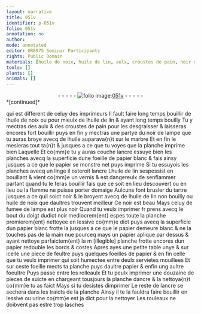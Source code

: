 ```yaml
---
layout: narrative
title: 051v
identifier: p-051v
folio: 051v
annotation: no
author:
mode: annotated
editor: GR8975 Seminar Participants
rights: Public Domain
materials: [huile de noix, huile de lin, aulx, croustes de pain, noir de lampe, huile, marbre, ancre, papier, tartre, fumee de lampe, noir, lessive, feultre, foeultre, urine]
tools: []
plants: []
animals: []
---
```


<div class="folio" align="center">- - - - - <a href="http://gallica.bnf.fr/ark:/12148/btv1b10500001g/f108.image" target="_blank"><img src="https://cu-mkp.github.io/2017-workshop-edition/assets/photo-icon.png" alt="folio image: " style="display:inline-block; margin-bottom:-3px;"/>051v</a> - - - - - </div>   
*[continued]*
  
qui est different de celuy des imprimeurs Il fault faire long temps bouillir de l<span class="m">huile de noix</span> ou pour mieulx de l<span class="m">huile de lin</span> & ayant long temps bouilly Tu y mectras des <span class="m">aulx</span> & des <span class="m">croustes de pain</span> pour les desgraisser & laisseras encores fort bouillir puys en fin y mectras une partye du <span class="m">noir de lampe</span> que tu auras broye avecq de l<span class="m">huile</span> auparava{n}t sur le <span class="m">marbre</span> Et en fin le mesleras tout ta{n}t & jusques a ce que tu voyes que la planche imprime bien Laquelle Et co{mm}e tu y auras couche l<span class="m">ancre</span> essuye bien les planches avecq la superficie dune foeille de <span class="m">papier</span> blanc & fais ainsy jusques a ce que le <span class="m">papier</span> se monstre net puys imprime Si tu essuyois les planches avecq un linge il osteroit l<span class="m">ancre</span> L<span class="m">huile de lin</span> sespessist en bouillant & vient co{mm}e un vernis & est dangereulx de senflammer partant quand tu le feras bouillir fais que ce soit en lieu descouvert ou en lieu ou la flamme ne puisse porter domaige Aulcuns font brusler du <span class="m">tartre</span> jusques a ce quil soict noir & le broyent avecq de l<span class="m">huile de lin</span> non bouilly ou <span class="m">huile de noix</span> que daultres trouvent meilleur Ce noir est beau Mays celuy de <span class="m">fumee de lampe</span> est plus noir Quand tu veulx imprimer fr prens avecq le bout du doigt dudict <span class="m">noir</span> mediocrem{ent} espes toute la planche premierem{ent} nettoyee en <span class="m">lessive</span> co{mm}e dict puys avecq la superficie dun <span class="m">papier</span> blanc frotte la jusques a ce que le <span class="m">papier</span> demeure blanc & ne la touches pas de la main nue pourceq mays un <span class="m">papier</span> aplique par dessus & ayant nettoye parfaictem{ent} la m [illegible] planche frotte encores dun <span class="m">papier</span> redouble les bords & costes Apres ayes une petite table unye & sur icelle une piece de <span class="m">feultre</span> puys quelques foeilles de <span class="m">papier</span> & en fin celle que tu veulx imprimer qui soit humectee entre deulx servietes mouillees Et sur ceste foeille mects ta planche puys daultre <span class="m">papier</span> & enfin ung aultre <span class="m">foeultre</span> Puys passe entre les rolleaulx Et tu peulx imprimer une douzaine de pieces de suicte en chargeant tousjours la planche d<span class="m">ancre</span> & la nettoya{n}t co{mm}e tu as faict Mays si tu desistes dimprimer Le reste de l<span class="m">ancre</span> se sechera dans les traicts de la planche Ainsy il te la fauldra faire bouillir en <span class="m">lessive</span> ou <span class="m">urine</span> co{mm}e est ja dict pour la nettoyer Les rouleaux ne doibvent pas estre trop lasches
 